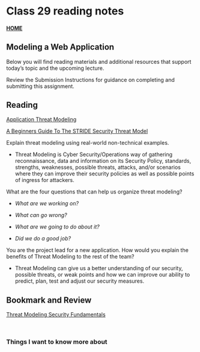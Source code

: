 # Class 29 reading notes

#### [HOME](https://cesarderio.github.io/reading-notes/)

## Modeling a Web Application

Below you will find reading materials and additional resources that support today’s topic and the upcoming lecture.

Review the Submission Instructions for guidance on completing and submitting this assignment.

## Reading

[Application Threat Modeling](https://owasp.org/www-community/Application_Threat_Modeling)

[A Beginners Guide To The STRIDE Security Threat Model](https://www.ockam.io/learn/blog/introduction_to_STRIDE_security_model)

Explain threat modeling using real-world non-technical examples.

* Threat Modeling is Cyber Security/Operations way of gathering reconnaissance, data and information on its Security Policy, standards, strengths, weaknesses, possible threats, attacks, and/or scenarios where they can improve their security policies as well as possible points of ingress for attackers.

What are the four questions that can help us organize threat modeling?

* *What are we working on?*

* *What can go wrong?*

* *What are we going to do about it?*

* *Did we do a good job?*

You are the project lead for a new application. How would you explain the benefits of Threat Modeling to the rest of the team?

* Threat Modeling can give us a better understanding of our security, possible threats, or weak points and how we can improve our ability to predict, plan, test and adjust our security measures.

## Bookmark and Review

[Threat Modeling Security Fundamentals](https://docs.microsoft.com/en-us/learn/paths/tm-threat-modeling-fundamentals/)

<br>

### Things I want to know more about
